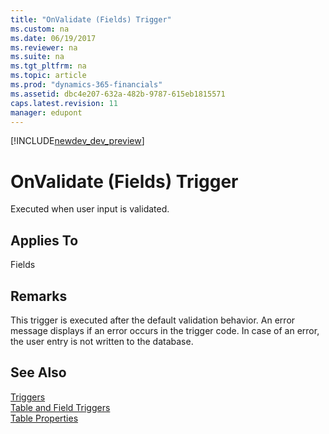 ```yaml
---
title: "OnValidate (Fields) Trigger"
ms.custom: na
ms.date: 06/19/2017
ms.reviewer: na
ms.suite: na
ms.tgt_pltfrm: na
ms.topic: article
ms.prod: "dynamics-365-financials"
ms.assetid: dbc4e207-632a-482b-9787-615eb1815571
caps.latest.revision: 11
manager: edupont
---
```


[!INCLUDE[newdev_dev_preview](../includes/newdev_dev_preview.md)]

# OnValidate (Fields) Trigger
Executed when user input is validated.  
  
## Applies To  
 Fields  
  
## Remarks  
 This trigger is executed after the default validation behavior. An error message displays if an error occurs in the trigger code. In case of an error, the user entry is not written to the database.  
  
## See Also  
 [Triggers](devenv-triggers.md)  
 [Table and Field Triggers](devenv-table-and-field-triggers.md)  
 [Table Properties](../properties/devenv-table-properties.md)    